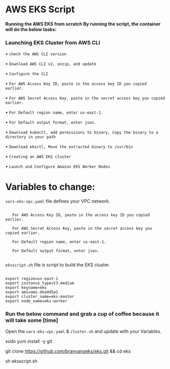 # AWS EKS Script


#### Running the AWS EKS from scratch By running the script, the container will do the below tasks:

### Launching EKS Cluster from AWS CLI

   • `check the AWS CLI version`
   
   • `Download AWS CLI v2, unzip, and update`
   
   • `Configure the CLI`
   
   • `For AWS Access Key ID, paste in the access key ID you copied earlier.`
   
   • `For AWS Secret Access Key, paste in the secret access key you copied earlier.`
   
   • `For Default region name, enter us-east-1.`
   
   • `For Default output format, enter json.`
   
   • `Download kubectl, add permissions to binary, Copy the binary to a directory in your path`
   
   • `Download eksctl, Move the extracted binary to /usr/bin`

   • `Creating an AWS EKS cluster`

   • `Launch and Configure Amazon EKS Worker Nodes`



# Variables to change:

`vars-eks-vpc.yaml` file defines your VPC network. 

```

   For AWS Access Key ID, paste in the access key ID you copied earlier.
   
   For AWS Secret Access Key, paste in the secret access key you copied earlier.
   
   For Default region name, enter us-east-1.
   
   For Default output format, enter json.


```

`eksscript.sh` file is script to build the EKS cluster.

```

export region=us-east-1
export instance_type=t3.medium
export keyname=eks
export ami=ami-dea4d5a1
export cluster_name=eks-master
export node_name=eks-worker

```

### Run the below command and grab a cup of coffee because it will take some [time]

Open the `vars-eks-vpc.yaml` & `cluster.sh` and update with your Variables.

 sudo yum install -y git

 git clone https://github.com/branyangeks/eks.git && cd eks

 sh eksscript.sh

```